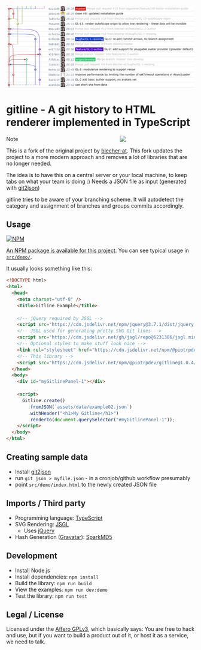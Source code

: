 ![gitline example](./.github/img/gitline-example.png)

# gitline - A git history to HTML renderer implemented in TypeScript

<img align="right" width="200px" src="https://github.com/piotrpdev/gitline/assets/99439005/ce6723a1-d9fc-47a7-aa06-84552df2669f" />

> [!NOTE]
> This is a fork of the original project by [blecher-at](https://github.com/blecher-at/gitline). This fork updates the project to a more modern approach and removes a lot of libraries that are no longer needed.

The idea is to have this on a central server or your local machine, to keep tabs on what your team is doing :)
Needs a JSON file as input (generated with [git2json](https://github.com/blecher-at/git2json))

gitline tries to be aware of your branching scheme. It will autodetect the category and assignment of branches and groups commits accordingly.

## Usage

[![NPM](https://nodei.co/npm/@piotrpdev/gitline.png)](https://nodei.co/npm/@piotrpdev/gitline/)

[An NPM package is available for this project](https://www.npmjs.com/package/@piotrpdev/gitline). You can see typical usage in [`src/demo/`](src/demo/).

It usually looks something like this:

```html
<!DOCTYPE html>
<html>
  <head>
    <meta charset="utf-8" />
    <title>Gitline Example</title>

    <!-- jQuery required by JSGL -->
    <script src="https://cdn.jsdelivr.net/npm/jquery@3.7.1/dist/jquery.min.js"></script>
    <!-- JSGL used for generating pretty SVG Git lines -->
    <script src="https://cdn.jsdelivr.net/gh/jsgl/repo@6231386/jsgl.min.js"></script>
    <!-- Optional styles to make stuff look nice -->
    <link rel="stylesheet" href="https://cdn.jsdelivr.net/npm/@piotrpdev/gitline@1.0.4/dist/gitline.min.css"/>
    <!-- This library -->
    <script src="https://cdn.jsdelivr.net/npm/@piotrpdev/gitline@1.0.4/dist/gitline.umd.min.js"></script>
  </head>
  <body>
    <div id="myGitlinePanel-1"></div>

    <script>
      Gitline.create()
        .fromJSON(`assets/data/example02.json`)
        .withHeader("<h1>My Gitline</h1>")
        .renderTo(document.querySelector("#myGitlinePanel-1"));
    </script>
  </body>
</html>
```

## Creating sample data

- Install [git2json](https://github.com/blecher-at/git2json)
- run `git json > myfile.json` - in a cronjob/github workflow presumably
- point `src/demo/index.html` to the newly created JSON file

## Imports / Third party

- Programming language: [TypeScript](http://www.typescriptlang.org/)
- SVG Rendering: [JSGL](https://github.com/jsgl/repo)  
  - Uses [jQuery](https://jquery.org/)
- Hash Generation ([Gravatar](https://docs.gravatar.com/general/images/)): [SparkMD5](https://github.com/satazor/js-spark-md5)

## Development

- Install Node.js
- Install dependencies: `npm install`
- Build the library: `npm run build`
- View the examples: `npm run dev:demo`
- Test the library: `npm run test`

## Legal / License

Licensed under the [Affero GPLv3](LICENSE), which basically says: You are free to hack and use,
but if you want to build a product out of it, or host it as a service, we need to talk.
